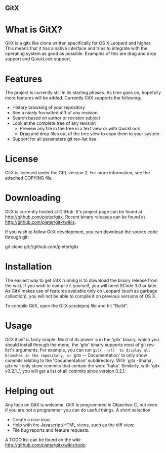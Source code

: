 GitX
---------------

# What is GitX?

GitX is a gitk like clone written specifically for OS X Leopard and higher.
This means that it has a native interface and tries to integrate with the
operating system as good as possible. Examples of this are drag and drop
support and QuickLook support.


# Features

The project is currently still in its starting phases. As time goes on,
hopefully more features will be added. Currently GitX supports the following:

  * History browsing of your repository
  * See a nicely formatted diff of any revision
  * Search based on author or revision subject
  * Look at the complete tree of any revision
    * Preview any file in the tree in a text view or with QuickLook
    * Drag and drop files out of the tree view to copy them to your system
   * Support for all parameters git rev-list has
# License

GitX is licensed under the GPL version 2. For more information, see the attached COPYING file.

# Downloading

GitX is currently hosted at GitHub. It's project page can be found at
http://github.com/pieter/gitx. Recent binary releases can be found at
http://github.com/pieter/gitx/wikis.

If you wish to follow GitX development, you can download the source code
through git:

  git clone git://github.com/pieter/gitx

# Installation

The easiest way to get GitX running is to download the binary release from the
wiki. If you wish to compile it yourself, you will need XCode 3.0 or later. As
GitX makes use of features available only on Leopard (such as garbage
collection), you will not be able to compile it on previous versions of OS X.

To compile GitX, open the GitX.xcodeproj file and hit "Build".

# Usage

GitX itself is fairly simple. Most of its power is in the 'gitx' binary, which
you should install through the menu. the 'gitx' binary supports most of git
rev-list's arguments. For example, you can run `gitx --all' to display all
branches in the repository, or `gitx -- Documentation' to only show commits
relating to the 'Documentation' subdirectory. With `gitx -Shaha', gitx will
only show commits that contain the word 'haha'. Similarly, with 'gitx
v0.2.1..', you will get a list of all commits since version 0.2.1.

# Helping out

Any help on GitX is welcome. GitX is programmed in Objective-C, but even if
you are not a programmer you can do useful things. A short selection:

  * Create a nice icon;
  * Help with the Javascript/HTML views, such as the diff view;
  * File bug reports and feature requests.

A TODO list can be found on the wiki: http://github.com/pieter/gitx/wikis/todo

